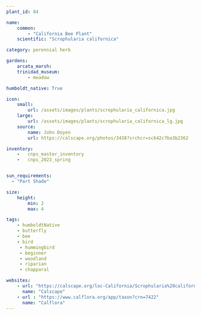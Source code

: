 ```yaml
---
plant_id: 84

name: 
    common: 
        - "California Bee Plant"    
    scientific: "Scrophularia californica" 

category: perennial herb

gardens: 
    arcata_marsh:
    trinidad_museum:
        - meadow

humboldt_native: True

icon: 
    small: 
        url: /assets/images/plants/scrophularia_californica.jpg
    large: 
        url: /assets/images/plants/scrophularia_californica_lg.jpg
    source: 
        name: John Doyen 
        url: https://calscape.org/photos/3438?srchcr=sc642c7ba3b2362

inventory: 
    -   cnps_master_inventory
    -   cnps_2023_spring


sun_requirements:
  - "Part Shade"

size:
    height: 
        min: 2
        max: 4

tags:
    - humboldtNative
    - butterfly
    - bee
    - bird
     - hummingbird 
     - beginner
     - woodland
     - riparian
     - chapparal

websites:
    - url: "https://calscape.org/loc-California/Scrophularia%20californica%20(Bee%20Plant)"
      name: "Calscape"
    - url : "https://www.calflora.org/app/taxon?crn=7422"
      name: "Calflora"
---
```

